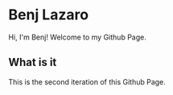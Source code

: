 # Benj Lazaro

Hi, I'm Benj! Welcome to my Github Page.

## What is it

This is the second iteration of this Github Page.
